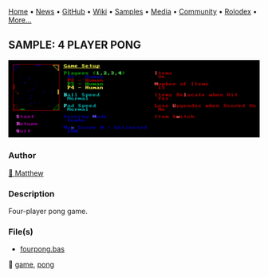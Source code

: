 [Home](https://qb64.com) • [News](../../news.md) • [GitHub](../../github.md) • [Wiki](../../wiki.md) • [Samples](../../samples.md) • [Media](../../media.md) • [Community](../../community.md) • [Rolodex](../../rolodex.md) • [More...](../../more.md)

## SAMPLE: 4 PLAYER PONG

![screenshot.png](img/screenshot.png)

### Author

[🐝 Matthew](../matthew.md) 

### Description

Four-player pong game.

### File(s)

* [fourpong.bas](src/fourpong.bas)

🔗 [game](../game.md), [pong](../pong.md)
